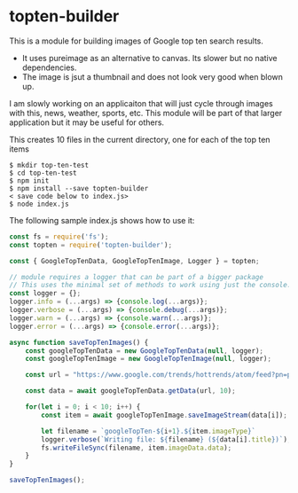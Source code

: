# topten-builder
This is a module for building images of Google top ten search results.
* It uses pureimage as an alternative to canvas.  Its slower but no native dependencies.
* The image is jsut a thumbnail and does not look very good when blown up.

I am slowly working on an applicaiton that will just cycle through images with this, news, weather, sports, etc.  This module will be part of that larger application but it may be useful for others.

This creates 10 files in the current directory, one for each of the top ten items
```
$ mkdir top-ten-test
$ cd top-ten-test
$ npm init
$ npm install --save topten-builder
< save code below to index.js>
$ node index.js

```
The following sample index.js shows how to use it:
```javascript
const fs = require('fs');
const topten = require('topten-builder');

const { GoogleTopTenData, GoogleTopTenImage, Logger } = topten;

// module requires a logger that can be part of a bigger package
// This uses the minimal set of methods to work using just the console.
const logger = {};
logger.info = (...args) => {console.log(...args)};
logger.verbose = (...args) => {console.debug(...args)};
logger.warn = (...args) => {console.warn(...args)};
logger.error = (...args) => {console.error(...args)};

async function saveTopTenImages() {
    const googleTopTenData = new GoogleTopTenData(null, logger);
    const googleTopTenImage = new GoogleTopTenImage(null, logger);

    const url = "https://www.google.com/trends/hottrends/atom/feed?pn=p1"; 

    const data = await googleTopTenData.getData(url, 10);

    for(let i = 0; i < 10; i++) {
        const item = await googleTopTenImage.saveImageStream(data[i]);

        let filename = `googleTopTen-${i+1}.${item.imageType}`
        logger.verbose(`Writing file: ${filename} (${data[i].title})`);
        fs.writeFileSync(filename, item.imageData.data); 
    }  
}

saveTopTenImages();
```
